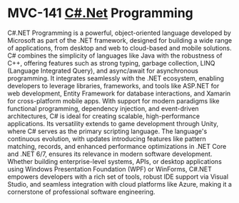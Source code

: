 # MVC-141 [C#.Net](https://dotnet.microsoft.com/en-us/languages/csharp) Programming
C#.NET Programming is a powerful, object-oriented language developed by Microsoft as part of the .NET framework, designed for building a wide range of applications, from desktop and web to cloud-based and mobile solutions. C# combines the simplicity of languages like Java with the robustness of C++, offering features such as strong typing, garbage collection, LINQ (Language Integrated Query), and async/await for asynchronous programming. It integrates seamlessly with the .NET ecosystem, enabling developers to leverage libraries, frameworks, and tools like ASP.NET for web development, Entity Framework for database interactions, and Xamarin for cross-platform mobile apps. With support for modern paradigms like functional programming, dependency injection, and event-driven architectures, C# is ideal for creating scalable, high-performance applications. Its versatility extends to game development through Unity, where C# serves as the primary scripting language. The language's continuous evolution, with updates introducing features like pattern matching, records, and enhanced performance optimizations in .NET Core and .NET 6/7, ensures its relevance in modern software development. Whether building enterprise-level systems, APIs, or desktop applications using Windows Presentation Foundation (WPF) or WinForms, C#.NET empowers developers with a rich set of tools, robust IDE support via Visual Studio, and seamless integration with cloud platforms like Azure, making it a cornerstone of professional software engineering.
